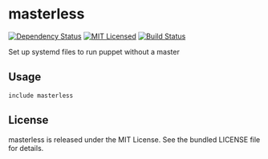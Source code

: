 masterless
==============

[![Dependency Status](https://img.shields.io/gemnasium/halyard/puppet-masterless.svg)](https://gemnasium.com/halyard/puppet-masterless)
[![MIT Licensed](https://img.shields.io/badge/license-MIT-green.svg)](https://tldrlegal.com/license/mit-license)
[![Build Status](https://img.shields.io/circleci/project/halyard/puppet-masterless.svg)](https://circleci.com/gh/halyard/puppet-masterless)

Set up systemd files to run puppet without a master

## Usage

```puppet
include masterless
```

## License

masterless is released under the MIT License. See the bundled LICENSE file for details.

